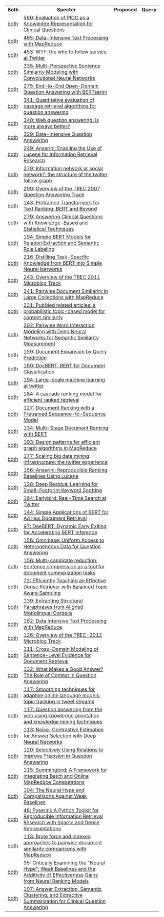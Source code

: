 <html><table><tr>
<th>Both</th>
<th>Specter</th>
<th>Proposed</th>
<th>Query</th>
</tr>
<tr>
<td><a href="both/8627913.md">both</a></td>
<td><a href="https://www.semanticscholar.org/paper/1e7b4b0770567913f7c6c048af876a6589334108">560: Evaluation of PICO as a Knowledge Representation for Clinical Questions</a></td>
</tr>
<tr>
<td><a href="both/11217311.md">both</a></td>
<td><a href="https://www.semanticscholar.org/paper/508732db9cbe6cbf6dc1a5451090a0cec950a7f4">465: Data-Intensive Text Processing with MapReduce</a></td>
</tr>
<tr>
<td><a href="both/207205045.md">both</a></td>
<td><a href="https://www.semanticscholar.org/paper/989d672d38de29c36bb968edfdb593038bba7b85">453: WTF: the who to follow service at Twitter</a></td>
</tr>
<tr>
<td><a href="both/7413367.md">both</a></td>
<td><a href="https://www.semanticscholar.org/paper/ae3e2451491f7d6ea1ee0c587fd8c811b4200c07">335: Multi-Perspective Sentence Similarity Modeling with Convolutional Neural Networks</a></td>
</tr>
<tr>
<td><a href="both/59604492.md">both</a></td>
<td><a href="https://www.semanticscholar.org/paper/2fe7dba5a58aee5156594b4d78634ecd6c7dcabd">275: End-to-End Open-Domain Question Answering with BERTserini</a></td>
</tr>
<tr>
<td><a href="both/846801.md">both</a></td>
<td><a href="https://www.semanticscholar.org/paper/828c773ec37c9f3e5e245780ba37dae7466acdd4">341: Quantitative evaluation of passage retrieval algorithms for question answering</a></td>
</tr>
<tr>
<td><a href="both/9391992.md">both</a></td>
<td><a href="https://www.semanticscholar.org/paper/e8f9537a6cfb1ba2501c1c6ac3b114c274534095">340: Web question answering: is more always better?</a></td>
</tr>
<tr>
<td><a href="both/17951257.md">both</a></td>
<td><a href="https://www.semanticscholar.org/paper/4548c06e6d056191f1a699ae6868704a14cb5f9b">329: Data-Intensive Question Answering</a></td>
</tr>
<tr>
<td><a href="both/1340183.md">both</a></td>
<td><a href="https://www.semanticscholar.org/paper/61344ba701960b3d16e4792216e4b2ef9bc7c570">249: Anserini: Enabling the Use of Lucene for Information Retrieval Research</a></td>
</tr>
<tr>
<td><a href="both/1676889.md">both</a></td>
<td><a href="https://www.semanticscholar.org/paper/d055b02f7511ccf22ce6a00f3569d0a84278f5bd">279: Information network or social network?: the structure of the twitter follow graph</a></td>
</tr>
<tr>
<td><a href="both/208030833.md">both</a></td>
<td><a href="https://www.semanticscholar.org/paper/82e2f68b95a231b8a1261909fe220ef6a12e46ab">290: Overview of the TREC 2007 Question Answering Track</a></td>
</tr>
<tr>
<td><a href="both/222310837.md">both</a></td>
<td><a href="https://www.semanticscholar.org/paper/2c953a3c378b40dadf2e3fb486713c8608b8e282">143: Pretrained Transformers for Text Ranking: BERT and Beyond</a></td>
</tr>
<tr>
<td><a href="both/339805.md">both</a></td>
<td><a href="https://www.semanticscholar.org/paper/9e89e07ad1b5c8b47d6543dbf3795601a48b6fd0">279: Answering Clinical Questions with Knowledge-Based and Statistical Techniques</a></td>
</tr>
<tr>
<td><a href="both/131773936.md">both</a></td>
<td><a href="https://www.semanticscholar.org/paper/fddbcabe0fc9be0684855ae3dd059fb525a69e5b">194: Simple BERT Models for Relation Extraction and Semantic Role Labeling</a></td>
</tr>
<tr>
<td><a href="both/85543565.md">both</a></td>
<td><a href="https://www.semanticscholar.org/paper/a08293b2c9c5bcddb023cc7eb3354d4d86bfae89">216: Distilling Task-Specific Knowledge from BERT into Simple Neural Networks</a></td>
</tr>
<tr>
<td><a href="both/9029175.md">both</a></td>
<td><a href="https://www.semanticscholar.org/paper/f5fbee4c06709d7a192aad33c6d29a882074f73f">243: Overview of the TREC 2011 Microblog Track</a></td>
</tr>
<tr>
<td><a href="both/954470.md">both</a></td>
<td><a href="https://www.semanticscholar.org/paper/08fd33cb1c8837d374bc4c863a09cc792f6c52f2">241: Pairwise Document Similarity in Large Collections with MapReduce</a></td>
</tr>
<tr>
<td><a href="both/3201001.md">both</a></td>
<td><a href="https://www.semanticscholar.org/paper/cc7a4028a405ac4a310e872240b07113ffdd4197">231: PubMed related articles: a probabilistic topic-based model for content similarity</a></td>
</tr>
<tr>
<td><a href="both/16787742.md">both</a></td>
<td><a href="https://www.semanticscholar.org/paper/29006d8c9c2247fca4cd3a22822c2b042e85572d">202: Pairwise Word Interaction Modeling with Deep Neural Networks for Semantic Similarity Measurement</a></td>
</tr>
<tr>
<td><a href="both/119314259.md">both</a></td>
<td><a href="https://www.semanticscholar.org/paper/b092b6b843e9421bf42bf96f57ed4658a3e0bdf7">159: Document Expansion by Query Prediction</a></td>
</tr>
<tr>
<td><a href="both/118697759.md">both</a></td>
<td><a href="https://www.semanticscholar.org/paper/1a9954d86466a7e4de6f98ddee452ceb50e15d86">160: DocBERT: BERT for Document Classification</a></td>
</tr>
<tr>
<td><a href="both/16130298.md">both</a></td>
<td><a href="https://www.semanticscholar.org/paper/9ead7583542e55c84bb9b90260ffde7a70c88e8d">194: Large-scale machine learning at twitter</a></td>
</tr>
<tr>
<td><a href="both/3357504.md">both</a></td>
<td><a href="https://www.semanticscholar.org/paper/639c5d11e675b0287342399e2094dbe47f9e4b44">184: A cascade ranking model for efficient ranked retrieval</a></td>
</tr>
<tr>
<td><a href="both/212725651.md">both</a></td>
<td><a href="https://www.semanticscholar.org/paper/f6e0164466e827112fd415afdc28ddf8e0eb1ba3">127: Document Ranking with a Pretrained Sequence-to-Sequence Model</a></td>
</tr>
<tr>
<td><a href="both/207758365.md">both</a></td>
<td><a href="https://www.semanticscholar.org/paper/63a2fabbe4b1615a84d5f4d90987733cf09e3ff8">134: Multi-Stage Document Ranking with BERT</a></td>
</tr>
<tr>
<td><a href="both/15262663.md">both</a></td>
<td><a href="https://www.semanticscholar.org/paper/36570c056c09d4f27b37be180668bf80c5b13505">193: Design patterns for efficient graph algorithms in MapReduce</a></td>
</tr>
<tr>
<td><a href="both/3346400.md">both</a></td>
<td><a href="https://www.semanticscholar.org/paper/1dc8e6c4a32040c68887ef49faddc610ee25d641">177: Scaling big data mining infrastructure: the twitter experience</a></td>
</tr>
<tr>
<td><a href="both/53112735.md">both</a></td>
<td><a href="https://www.semanticscholar.org/paper/1490a399d8e9b7e5eb5059b5556909adc04c6b12">156: Anserini: Reproducible Ranking Baselines Using Lucene</a></td>
</tr>
<tr>
<td><a href="both/13994681.md">both</a></td>
<td><a href="https://www.semanticscholar.org/paper/4ee8622f5dacb44e4af6bc9ee1c8f48a48983d9a">128: Deep Residual Learning for Small-Footprint Keyword Spotting</a></td>
</tr>
<tr>
<td><a href="both/7364129.md">both</a></td>
<td><a href="https://www.semanticscholar.org/paper/dc943ad0942f77e4ba6d9740ed3005e083cc9e8b">164: Earlybird: Real-Time Search at Twitter</a></td>
</tr>
<tr>
<td><a href="both/85518444.md">both</a></td>
<td><a href="https://www.semanticscholar.org/paper/ea57734824426a427f8b9139da1ae574cc929543">144: Simple Applications of BERT for Ad Hoc Document Retrieval</a></td>
</tr>
<tr>
<td><a href="both/216552850.md">both</a></td>
<td><a href="https://www.semanticscholar.org/paper/90a1491ac32e732c93773354e4e665794ed4d490">97: DeeBERT: Dynamic Early Exiting for Accelerating BERT Inference</a></td>
</tr>
<tr>
<td><a href="both/426181.md">both</a></td>
<td><a href="https://www.semanticscholar.org/paper/dedb02a94a1e461a065fd981f53e85e54bef170d">156: Omnibase: Uniform Access to Heterogeneous Data for Question Answering</a></td>
</tr>
<tr>
<td><a href="both/4226838.md">both</a></td>
<td><a href="https://www.semanticscholar.org/paper/f9ad221c2627e2b0d16edfa05e65656447e00b77">156: Multi-candidate reduction: Sentence compression as a tool for document summarization tasks</a></td>
</tr>
<tr>
<td><a href="both/233231706.md">both</a></td>
<td><a href="https://www.semanticscholar.org/paper/4deed74a3eee7e629dce2b8ef1e437ca74b2e64a">72: Efficiently Teaching an Effective Dense Retriever with Balanced Topic Aware Sampling</a></td>
</tr>
<tr>
<td><a href="both/6576948.md">both</a></td>
<td><a href="https://www.semanticscholar.org/paper/29a22d3eab2668d05c8fa478e8a61e146e6dca35">139: Extracting Structural Paraphrases from Aligned Monolingual Corpora</a></td>
</tr>
<tr>
<td><a href="both/62784919.md">both</a></td>
<td><a href="https://www.semanticscholar.org/paper/e5866538429174eabc7289377e50f9899cdf6c9b">162: Data Intensive Text Processing with MapReduce</a></td>
</tr>
<tr>
<td><a href="both/15900371.md">both</a></td>
<td><a href="https://www.semanticscholar.org/paper/90a73e6d4b72d753745020625b9e3fd43118c1fc">126: Overview of the TREC-2012 Microblog Track</a></td>
</tr>
<tr>
<td><a href="both/202635721.md">both</a></td>
<td><a href="https://www.semanticscholar.org/paper/142cd4a2a1bf744836b2143d795742a3f5e33bae">111: Cross-Domain Modeling of Sentence-Level Evidence for Document Retrieval</a></td>
</tr>
<tr>
<td><a href="both/1580282.md">both</a></td>
<td><a href="https://www.semanticscholar.org/paper/51882ef298fc87c73801f3dc80947328860c0a00">132: What Makes a Good Answer? The Role of Context in Question Answering</a></td>
</tr>
<tr>
<td><a href="both/13333467.md">both</a></td>
<td><a href="https://www.semanticscholar.org/paper/60603f300453a6c327042f76cbdba6625498946e">117: Smoothing techniques for adaptive online language models: topic tracking in tweet streams</a></td>
</tr>
<tr>
<td><a href="both/13185193.md">both</a></td>
<td><a href="https://www.semanticscholar.org/paper/182ab49a3d31fe468c7659ee89129c2cd8edc9de">117: Question answering from the web using knowledge annotation and knowledge mining techniques</a></td>
</tr>
<tr>
<td><a href="both/14602160.md">both</a></td>
<td><a href="https://www.semanticscholar.org/paper/336ce21be76879f19c01b68726558269907ea02b">113: Noise-Contrastive Estimation for Answer Selection with Deep Neural Networks</a></td>
</tr>
<tr>
<td><a href="both/17159767.md">both</a></td>
<td><a href="https://www.semanticscholar.org/paper/6ac274fb90f64c41de2bc5b0935dc57bf14a60a6">120: Selectively Using Relations to Improve Precision in Question Answering</a></td>
</tr>
<tr>
<td><a href="both/10731161.md">both</a></td>
<td><a href="https://www.semanticscholar.org/paper/d4fe2b0b5b5c10be2bb32e36b3c774885ce36686">115: Summingbird: A Framework for Integrating Batch and Online MapReduce Computations</a></td>
</tr>
<tr>
<td><a href="both/58534751.md">both</a></td>
<td><a href="https://www.semanticscholar.org/paper/22d31d29606ca7c9617f249408f6b1d70c586862">104: The Neural Hype and Comparisons Against Weak Baselines</a></td>
</tr>
<tr>
<td><a href="both/235366815.md">both</a></td>
<td><a href="https://www.semanticscholar.org/paper/d69c0ed04ecc852e8c921900d3e7967f74f81263">48: Pyserini: A Python Toolkit for Reproducible Information Retrieval Research with Sparse and Dense Representations</a></td>
</tr>
<tr>
<td><a href="both/14482618.md">both</a></td>
<td><a href="https://www.semanticscholar.org/paper/d7af18953e25626b6cbbc8eaf83af1c45f62240e">113: Brute force and indexed approaches to pairwise document similarity comparisons with MapReduce</a></td>
</tr>
<tr>
<td><a href="both/126166925.md">both</a></td>
<td><a href="https://www.semanticscholar.org/paper/c9fb00ca4625c90e5d44ead3bd7e076a744ba169">95: Critically Examining the "Neural Hype": Weak Baselines and the Additivity of Effectiveness Gains from Neural Ranking Models</a></td>
</tr>
<tr>
<td><a href="both/5024817.md">both</a></td>
<td><a href="https://www.semanticscholar.org/paper/216f2cbdcc4c06943f38f8d1bde99a5746171b62">107: Answer Extraction, Semantic Clustering, and Extractive Summarization for Clinical Question Answering</a></td>
</tr>
</table></html>
